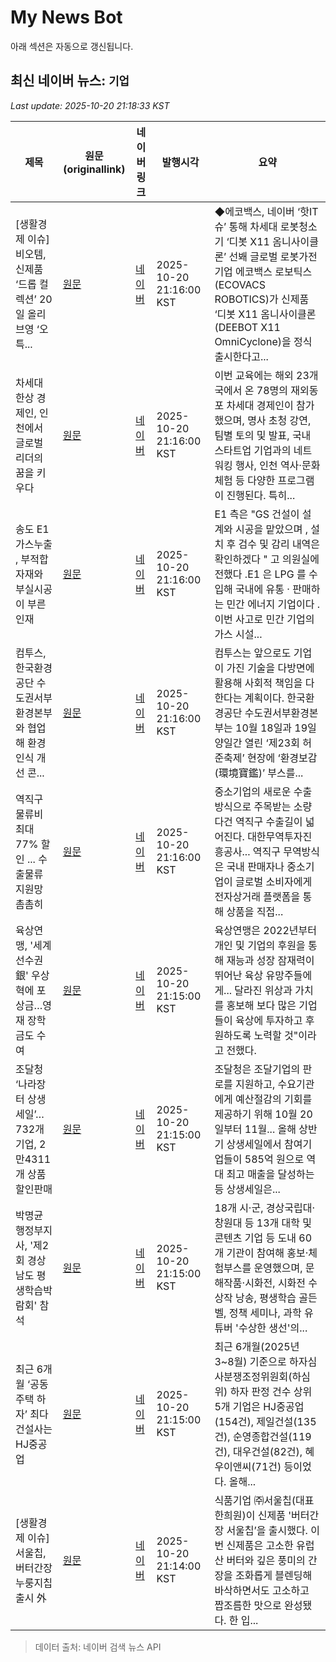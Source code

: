 # My News Bot

아래 섹션은 자동으로 갱신됩니다.

<!-- NEWS:START -->
## 최신 네이버 뉴스: `기업`
_Last update: 2025-10-20 21:18:33 KST_

| 제목 | 원문(originallink) | 네이버 링크 | 발행시각 | 요약 |
|---|---|---|---|---|
| [생활경제 이슈] 비오템, 신제품 ‘드롭 컬렉션’ 20일 올리브영 ‘오특... | [원문](http://www.lawissue.co.kr/view.php?ud=202510202114163022204ead0791_12) | [네이버](http://www.lawissue.co.kr/view.php?ud=202510202114163022204ead0791_12) | 2025-10-20 21:16:00 KST | ◆에코백스, 네이버 ‘핫IT슈’ 통해 차세대 로봇청소기 ‘디봇 X11 옴니사이클론’ 선봬 글로벌 로봇가전 기업 에코백스 로보틱스(ECOVACS ROBOTICS)가 신제품 ‘디봇 X11 옴니사이클론(DEEBOT X11 OmniCyclone)을 정식 출시한다고... |
| 차세대 한상 경제인, 인천에서 글로벌 리더의 꿈을 키우다 | [원문](https://www.kmaeil.com/news/articleView.html?idxno=613757) | [네이버](https://www.kmaeil.com/news/articleView.html?idxno=613757) | 2025-10-20 21:16:00 KST | 이번 교육에는 해외 23개국에서 온 78명의 재외동포 차세대 경제인이 참가했으며, 명사 초청 강연, 팀별 토의 및 발표, 국내 스타트업 기업과의 네트워킹 행사, 인천 역사·문화 체험 등 다양한 프로그램이 진행된다. 특히... |
| 송도 E1 가스누출 , 부적합 자재와 부실시공이 부른 인재 | [원문](https://www.kmaeil.com/news/articleView.html?idxno=613756) | [네이버](https://www.kmaeil.com/news/articleView.html?idxno=613756) | 2025-10-20 21:16:00 KST | E1 측은 "GS 건설이 설계와 시공을 맡았으며 , 설치 후 검수 및 감리 내역은 확인하겠다 " 고 의원실에 전했다 .E1 은 LPG 를 수입해 국내에 유통 · 판매하는 민간 에너지 기업이다 . 이번 사고로 민간 기업의 가스 시설... |
| 컴투스, 한국환경공단 수도권서부환경본부와 협업해 환경 인식 개선 콘... | [원문](https://www.gamechosun.co.kr/webzine/article/view.php?no=217527) | [네이버](https://www.gamechosun.co.kr/webzine/article/view.php?no=217527) | 2025-10-20 21:16:00 KST | 컴투스는 앞으로도 기업이 가진 기술을 다방면에 활용해 사회적 책임을 다한다는 계획이다. 한국환경공단 수도권서부환경본부는 10월 18일과 19일 양일간 열린 ‘제23회 허준축제’ 현장에 ‘환경보감(環境寶鑑)’ 부스를... |
| 역직구 물류비 최대 77% 할인 ... 수출물류 지원망 촘촘히 | [원문](http://www.worktoday.co.kr/news/articleView.html?idxno=75645) | [네이버](http://www.worktoday.co.kr/news/articleView.html?idxno=75645) | 2025-10-20 21:16:00 KST | 중소기업의 새로운 수출방식으로 주목받는 소량다건 역직구 수출길이 넓어진다. 대한무역투자진흥공사... 역직구 무역방식은 국내 판매자나 중소기업이 글로벌 소비자에게 전자상거래 플랫폼을 통해 상품을 직접... |
| 육상연맹, '세계선수권 銀' 우상혁에 포상금…영재 장학금도 수여 | [원문](https://www.newsis.com/view/NISX20251020_0003369884) | [네이버](https://m.sports.naver.com/general/article/003/0013546530) | 2025-10-20 21:15:00 KST | 육상연맹은 2022년부터 개인 및 기업의 후원을 통해 재능과 성장 잠재력이 뛰어난 육상 유망주들에게... 달라진 위상과 가치를 홍보해 보다 많은 기업들이 육상에 투자하고 후원하도록 노력할 것"이라고 전했다. |
| 조달청 ‘나라장터 상생세일’…732개 기업, 2만4311개 상품 할인판매 | [원문](https://www.busan.com/view/busan/view.php?code=2025102021143018981) | [네이버](https://n.news.naver.com/mnews/article/082/0001349745?sid=101) | 2025-10-20 21:15:00 KST | 조달청은 조달기업의 판로를 지원하고, 수요기관에게 예산절감의 기회를 제공하기 위해 10월 20일부터 11월... 올해 상반기 상생세일에서 참여기업들이 585억 원으로 역대 최고 매출을 달성하는 등 상생세일은... |
| 박명균 행정부지사, '제2회 경상남도 평생학습박람회' 참석 | [원문](http://www.enewstoday.co.kr/news/articleView.html?idxno=2342471) | [네이버](http://www.enewstoday.co.kr/news/articleView.html?idxno=2342471) | 2025-10-20 21:15:00 KST | 18개 시·군, 경상국립대·창원대 등 13개 대학 및 콘텐츠 기업 등 도내 60개 기관이 참여해 홍보·체험부스를 운영했으며, 문해작품·시화전, 시화전 수상작 낭송, 평생학습 골든벨, 정책 세미나, 과학 유튜버 '수상한 생선'의... |
| 최근 6개월 ‘공동주택 하자’ 최다 건설사는 HJ중공업 | [원문](https://www.khan.co.kr/article/202510202115005) | [네이버](https://n.news.naver.com/mnews/article/032/0003403279?sid=101) | 2025-10-20 21:15:00 KST | 최근 6개월(2025년 3~8월) 기준으로 하자심사분쟁조정위원회(하심위) 하자 판정 건수 상위 5개 기업은 HJ중공업(154건), 제일건설(135건), 순영종합건설(119건), 대우건설(82건), 혜우이앤씨(71건) 등이었다. 올해... |
| [생활경제 이슈] 서울칩, 버터간장 누룽지칩 출시 外 | [원문](http://www.lawissue.co.kr/view.php?ud=202510202111403682204ead0791_12) | [네이버](http://www.lawissue.co.kr/view.php?ud=202510202111403682204ead0791_12) | 2025-10-20 21:14:00 KST | 식품기업 ㈜서울칩(대표 한희원)이 신제품 '버터간장 서울칩’을 출시했다. 이번 신제품은 고소한 유럽산 버터와 깊은 풍미의 간장을 조화롭게 블렌딩해 바삭하면서도 고소하고 짭조름한 맛으로 완성됐다. 한 입... |

> 데이터 출처: 네이버 검색 뉴스 API
<!-- NEWS:END -->
